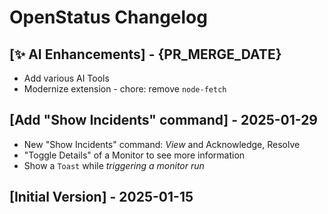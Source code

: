 # OpenStatus Changelog

## [✨ AI Enhancements] - {PR_MERGE_DATE}

- Add various AI Tools 
- Modernize extension - chore: remove `node-fetch`

## [Add "Show Incidents" command] - 2025-01-29

- New "Show Incidents" command: _View_ and Acknowledge, Resolve
- "Toggle Details" of a Monitor to see more information
- Show a `Toast` while _triggering a monitor run_

## [Initial Version] - 2025-01-15